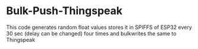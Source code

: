 # Bulk-Push-Thingspeak
This code generates random float values stores it in SPIFFS of ESP32 every 30 sec (delay can be changed) four times and bulkwrites the same to Thingspeak
